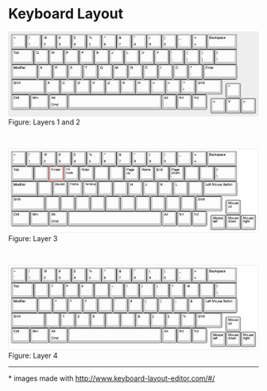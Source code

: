 # Keyboard Layout

![Layers 1 and 2](./layers/layer-1.png) <br />
Figure: Layers 1 and 2 

<br />

![Layer 3](./layers/layer-3.png) <br />
Figure: Layer 3

<br />

![layer 4](./layers/layer-4.png) <br />
Figure: Layer 4

---

\* images made with http://www.keyboard-layout-editor.com/#/
